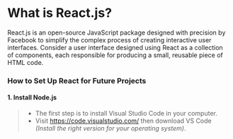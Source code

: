 # What is React.js?
React.js is an open-source JavaScript package designed with precision by Facebook to simplify the complex process of creating interactive user interfaces. Consider a user interface designed using React as a collection of components, each responsible for producing a small, reusable piece of HTML code.

### How to Set Up React  for Future Projects

#### 1. Install Node.js
> - The first step is to install Visual Studio Code in your computer.<br>
> - Visit <https://code.visualstudio.com/> then download VS Code *(Install the right version for your operating system)*.